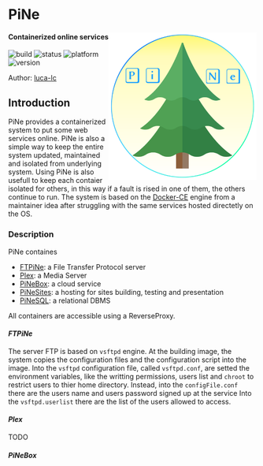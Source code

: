 <link rel="stylesheet" type="text/css" media="all" href="assets/style.css" />

[1]: https://www.docker.com/
[2]: https://luca-lc.github.io/
[3]: https://plex.tv/ 

# PiNe
<img src="./assets/img/PiNe.png" width="300" align="right"/> 

#### Containerized online services 
![build](https://img.shields.io/badge/build-inTest-ff3030)
![status](https://img.shields.io/badge/status-Debug-yellow)
![platform](https://img.shields.io/badge/platform-Docker-3285a8)
![version](https://img.shields.io/badge/version-3.5-ff7300)

<p class="author">Author: <a href="https://luca-lc.github.io/">luca-lc</a></p>


## Introduction

PiNe provides a containerized system to put some web services online. PiNe is also a simple way to keep the entire system updated, maintained and isolated from underlying system. Using PiNe is also usefull to keep each contaier isolated for others, in this way if a fault is rised in one of them, the others continue to run. The system is based on the [Docker-CE][1] engine from a maintainer idea after struggling with the same services hosted directetly on the OS.


### Description

PiNe containes
- <u>[FTPiNe](#FTPiNe)</u>: a File Transfer Protocol server
- <u><a href="https://plex.tv" target="_blank">Plex</a></u>: a Media Server
- <u>[PiNeBox](#PiNeBox)</u>: a cloud service
- <u>PiNeSites</u>: a hosting for sites building, testing and presentation
- <u>PiNeSQL</u>: a relational DBMS

All containers are accessible using a ReverseProxy.

#### _FTPiNe_

The server FTP is based on `vsftpd` engine. At the building image, the system copies the configuration files and the configuration script into the image.
Into the `vsftpd` configuration file, called `vsftpd.conf`, are setted the environment variables, like the writting permissions, users list and `chroot` to restrict users to thier home directory.
Instead, into the `configFile.conf` there are the users name and users password signed up at the service
Into the `vsftpd.userlist` there are the list of the users allowed to access.

#### _Plex_
TODO

#### _PiNeBox_

